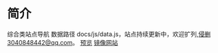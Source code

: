 # 简介
综合类站点导航 数据路径 docs/js/data.js，站点持续更新中，欢迎扩列,侵删3040848442@qq.com。
[预览](https://ciphermanager.github.io/webnav)
[镜像网站](https://webnav.vercel.app)
